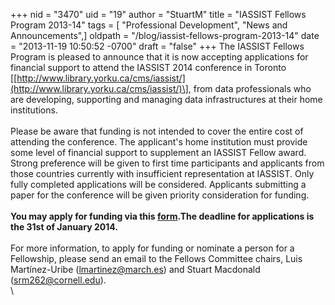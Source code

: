 +++
nid = "3470"
uid = "19"
author = "StuartM"
title = "IASSIST Fellows Program 2013-14"
tags = [ "Professional Development", "News and Announcements",]
oldpath = "/blog/iassist-fellows-program-2013-14"
date = "2013-11-19 10:50:52 -0700"
draft = "false"
+++
The IASSIST Fellows Program is pleased to announce that it is now
accepting applications for financial support to attend the IASSIST 2014
conference in Toronto
\[[http://www.library.yorku.ca/cms/iassist/](http://www.library.yorku.ca/cms/iassist/)\],
from data professionals who are developing, supporting and managing data
infrastructures at their home institutions.\
\
Please be aware that funding is not intended to cover the entire cost of
attending the conference. The applicant's home institution must provide
some level of financial support to supplement an IASSIST Fellow award.
Strong preference will be given to first time participants and
applicants from those countries currently with insufficient
representation at IASSIST. Only fully completed applications will be
considered. Applicants submitting a paper for the conference will be
given priority consideration for funding.\
\
**You may apply for funding via this
[form](https://docs.google.com/spreadsheet/viewform?usp=drive_web&formkey=dEhLcnNIcE4xWW9NUzBwZnViNy1sUWc6MA#gid=0).The
deadline for applications is the 31st of January 2014.**\
\
For more information, to apply for funding or nominate a person for a
Fellowship, please send an email to the Fellows Committee chairs, Luis
Martínez-Uribe ([lmartinez\@march.es](mailto:lmartinez@march.es)) and
Stuart Macdonald ([srm262\@cornell.edu](mailto:srm262@cornell.edu)).\
\
